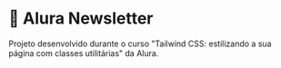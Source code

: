# 🔔 Alura Newsletter
Projeto desenvolvido durante o curso "Tailwind CSS: estilizando a sua página com classes utilitárias" da Alura.
